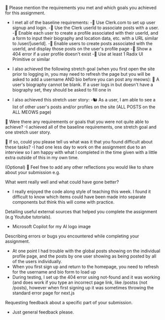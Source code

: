 🎯 Please mention the requirements you met and which goals you achieved for this assignment.

- I met all of the baseline requirements:
-🎯 Use Clerk.com to set up user signup and login.
-🎯 Use the Clerk userId to associate posts with a user.
-🎯 Enable each user to create a profile associated with their userId, and a form to input their biography and location data, etc. with a URL similar to /user/[userId].
-🎯 Enable users to create posts associated with the userId, and display those posts on the user's profile page
-🎯 Show a 404 error if a user profile doesn't exist
-🎯 Use at least 1 Radix UI Primitive or similar

- I also achieved the following stretch goal (when you first open the site prior to logging in, you may need to refresh the page but you will be asked to add a username AND bio before you can post any meows):
🏹 A user's biography cannot be blank. If a user logs in but doesn't have a biography set, they should be asked to fill one in
- I also achieved this stretch user story:
-🐿️ As a user, I am able to see a list of other user's posts and/or profiles on the site (ALL POSTS on the ALL MEOWS page)

🎯 Were there any requirements or goals that you were not quite able to achieve?
-I achieved all of the baseline requirements, one stretch goal and one stretch user story.

🎯 If so, could you please tell us what was it that you found difficult about these tasks?
-I had one less day to work on the assignment due to an interview so I am happy with what I completed in the time given with a little extra outside of this in my own time.

(Optional)
🏹 Feel free to add any other reflections you would like to share about your submission e.g.

What went really well and what could have gone better?
- I really enjoyed the code along style of teaching this week. I found it difficult to know which items could have been made into separate components but think this will come with practice.

Detailing useful external sources that helped you complete the assignment (e.g Youtube tutorials).
- Microsoft Copilot for my AI logo image

Describing errors or bugs you encountered while completing your assignment.
- At one point I had trouble with the global posts showing on the individual profile page, and the posts by one user showing as being posted by all of the users individually.
- When you first sign up and return to the homepage, you need to refresh for the username and bio form to load up
- During testing, I set up the 404 error using not-found and it was working (and does work if you type an incorrect page link, like /postss (not /posts), however when first signing up it was sometimes throwing the standard error page for next.js

Requesting feedback about a specific part of your submission.
- Just general feedback please.